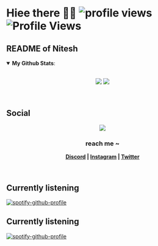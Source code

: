 # Hiee there 👋👻 ![profile views](https://profile-counter.glitch.me/en-25/count.svg) ![Profile Views](https://komarev.com/ghpvc/?username=en-25&label=Profile%20views&color=e64387&style=for-the-badge)
## README of Nitesh
<details open>
 <summary><b>My Github Stats</b>: </summary>
<br>
<p align = "center">
  <img src = "https://github-readme-stats.vercel.app/api?username=en-25&count_private=true&show_icons=true&theme=tokyonight&line_height=25">
  <img src = "https://github-readme-stats.vercel.app/api/top-langs/?username=en-25&layout=compact&theme=midnight-purple">
</p>
</details>
<br>

## Social
<p align="center"><img src="https://lanyard-profile-readme.vercel.app/api/795547838767300648"></p>

<p align="center"><strong>
<h3 align="center">reach me ~</h3>
<p align="center"><a href="https://discord.com/users/795547838767300648">Discord</a> | <a href="https://www.instagram.com/__the_game_is_on_">Instagram</a> | <a href="https://twitter.com/sherlock_en">Twitter</a></strong></p>
<br>

## Currently listening
[![spotify-github-profile](https://spotify-github-profile.kittinanx.com/api/view?uid=31rkqruaxwvfyzbf6g7x2u6xhb6i&cover_image=true&theme=novatorem&bar_color=6421b5&bar_color_cover=true)](https://spotify-github-profile.kittinanx.com/api/view?uid=31rkqruaxwvfyzbf6g7x2u6xhb6i&redirect=true)

## Currently listening
[![spotify-github-profile](https://spotify-github-profile.kittinanx.com/api/view?uid=31rkqruaxwvfyzbf6g7x2u6xhb6i&cover_image=true&theme=default&show_offline=false&background_color=121212&interchange=false&bar_color_cover=false&bar_color=6421b5)](https://spotify-github-profile.kittinanx.com/api/view?uid=31rkqruaxwvfyzbf6g7x2u6xhb6i&redirect=true)
